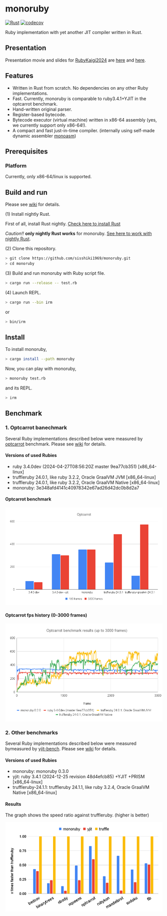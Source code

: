 # monoruby

[![Rust](https://github.com/sisshiki1969/monoruby/actions/workflows/rust.yml/badge.svg?branch=master)](https://github.com/sisshiki1969/monoruby/actions/workflows/rust.yml)
[![codecov](https://codecov.io/gh/sisshiki1969/monoruby/branch/master/graph/badge.svg?token=vAvpafdKER)](https://codecov.io/gh/sisshiki1969/monoruby)

Ruby implementation with yet another JIT compiler written in Rust.

## Presentation

Presentation movie and slides for [RubyKaigi2024](https://rubykaigi.org/2024/presentations/s_isshiki1969.html#day2) are [here](https://www.youtube.com/watch?v=OfeUyQDFy_Y) and [here](./doc/RunningOptcarrotOnMyOwnRuby-Added.pdf).

## Features

- Written in Rust from scratch. No dependencies on any other Ruby implementations.
- Fast. Currently, monoruby is comparable to ruby3.4.1+YJIT in the optcarrot benchmark.
- Hand-written original parser.
- Register-based bytecode.
- Bytecode executor (virtual machine) written in x86-64 assembly (yes, we currently support only x86-64!).
- A compact and fast just-in-time compiler. (internally using self-made dynamic assembler [monoasm](https://github.com/sisshiki1969/monoasm))

## Prerequisites

### Platform

Currently, only x86-64/linux is supported.

## Build and run

Please see [wiki](https://github.com/sisshiki1969/monoruby/wiki/Build-and-Install) for details. 

(1) Install nightly Rust.

First of all, install Rust nightly.
[Check here to install Rust](https://www.rust-lang.org/ja/tools/install)

_Caution!!_ **only nightly Rust works** for monoruby.
[See here to work with nightly Rust](https://rust-lang.github.io/rustup/concepts/channels.html#working-with-nightly-rust).

(2) Clone this repository.

```sh
> git clone https://github.com/sisshiki1969/monoruby.git
> cd monoruby
```

(3) Build and run monoruby with Ruby script file.

```sh
> cargo run --release -- test.rb
```

(4) Launch REPL.

```sh
> cargo run --bin irm
```

or

```sh
> bin/irm
```

## Install

To install monoruby,

```sh
> cargo install --path monoruby
```

Now, you can play with monoruby,

```sh
> monoruby test.rb
```

and its REPL.

```sh
> irm
```

## Benchmark

### 1. Optcarrot banechmark

Several Ruby implementations described below were measured by [optcarrot](https://github.com/mame/optcarrot) benchmark.
Please see [wiki](https://github.com/sisshiki1969/monoruby/wiki/Optcarrot_benchmark) for details. 

#### Versions of used Rubies

- ruby 3.4.0dev (2024-04-27T08:56:20Z master 9ea77cb351) [x86_64-linux]
- truffleruby 24.0.1, like ruby 3.2.2, Oracle GraalVM JVM [x86_64-linux]
- truffleruby 24.0.1, like ruby 3.2.2, Oracle GraalVM Native [x86_64-linux]
- monoruby: 3e348afd4141c40978342e67ad26d42dc0b8d2a7

#### Optcarrot benchmark

![optcarrot_benchmark](./doc/optcarrot_benchmark.png)

#### Optcarrot fps history (0-3000 frames)

![optcarrot_fps_history](./doc/optcarrot_fps_history.png)

### 2. Other benchmarks

Several Ruby implementations described below were measured bymeasured by [yjit-bench](https://github.com/Shopify/yjit-bench).
Please see [wiki](https://github.com/sisshiki1969/monoruby/wiki/General-benchmarks) for details.

#### Versions of used Rubies

- monoruby: monoruby 0.3.0
- yjit: ruby 3.4.1 (2024-12-25 revision 48d4efcb85) +YJIT +PRISM [x86_64-linux]
- truffleruby-24.1.1: truffleruby 24.1.1, like ruby 3.2.4, Oracle GraalVM Native [x86_64-linux]

#### Results

The graph shows the speed ratio against truffleruby. (higher is better)

![micro_bench](./doc/chart.png)
